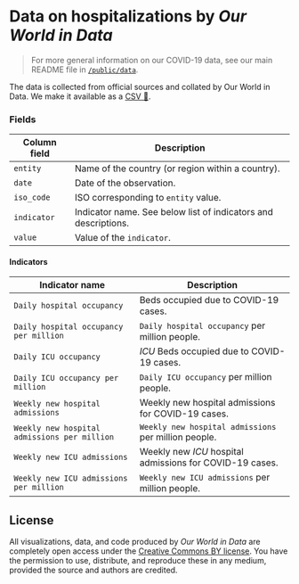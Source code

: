# Data on hospitalizations by _Our World in Data_
> For more general information on our COVID-19 data, see our main README file in [`/public/data`](https://github.com/owid/covid-19-data/tree/master/public/data).


The data is collected from official sources and collated by Our World in Data. We make it available as a [CSV 💾](covid-hospitalizations.csv).


### Fields

| Column field        | Description                                                                  |
|---------------------|------------------------------------------------------------------------------|
| `entity`            | Name of the country (or region within a country).                            |
| `date`                | Date of the observation.                                                     |
| `iso_code`             | ISO corresponding to `entity` value. |
| `indicator`       | Indicator name. See below list of indicators and descriptions. |
| `value`      | Value of the `indicator`. |

#### Indicators
| Indicator name | Description |
|----------------|-------------|
| `Daily hospital occupancy`                      | Beds occupied due to COVID-19 cases. |
| `Daily hospital occupancy per million`          | `Daily hospital occupancy` per million people. |
| `Daily ICU occupancy`                           | _ICU_ Beds occupied due to COVID-19 cases. |
| `Daily ICU occupancy per million`               | `Daily ICU occupancy` per million people. |
| `Weekly new hospital admissions`                 | Weekly new hospital admissions for COVID-19 cases. |
| `Weekly new hospital admissions per million`     | `Weekly new hospital admissions` per million people. |
| `Weekly new ICU admissions`                      | Weekly new _ICU_ hospital admissions for COVID-19 cases. |
| `Weekly new ICU admissions per million`          | `Weekly new ICU admissions` per million people. |


## License

All visualizations, data, and code produced by _Our World in Data_ are completely open access under the [Creative Commons BY license](https://creativecommons.org/licenses/by/4.0/). You have the permission to use, distribute, and reproduce these in any medium, provided the source and authors are credited.
